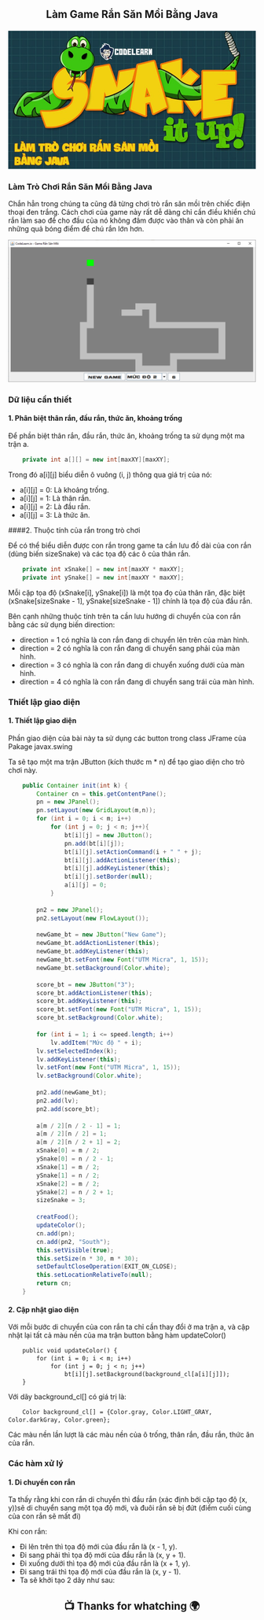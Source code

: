 ## <p align="center"> Làm Game Rắn Săn Mồi Bằng Java </p>
<p align="center"> <img src="https://github.com/zukahai/HaiZuka/blob/master/Images/SnakeGame/1.png" alt="Tieude" /> </p>

### Làm Trò Chơi Rắn Săn Mồi Bằng Java
Chắn hẳn trong chúng ta cũng đã từng chơi trò rắn săn mồi trên chiếc điện thoại đen trắng. Cách chơi của game này rất dễ dàng chỉ cần điều khiển chú rắn làm sao để cho đầu của nó không đâm được vào thân và còn phải ăn những quả bóng điểm để chú rắn lớn hơn.

<p align="center"> <img src="https://github.com/zukahai/HaiZuka/blob/master/Images/SnakeGame/2.png" alt="Snake" /> </p>

### Dữ liệu cần thiết

#### 1. Phân biệt thân rắn, đầu rắn, thức ăn, khoảng trống

Để phần biệt thân rắn, đầu rắn, thức ăn, khoảng trống ta sử dụng một ma trận a.
```Java
	private int a[][] = new int[maxXY][maxXY];
```
Trong đó a[i][j] biểu diễn ô vuông (i, j) thông qua giá trị của nó:

- a[i][j] = 0: Là khoảng trống.
- a[i][j] = 1: Là thân rắn.
- a[i][j] = 2: Là đầu rắn.
- a[i][j] = 3: Là thức ăn.

####2. Thuộc tính của rắn trong trò chơi

Để có thể biểu diễn được con rắn trong game ta cần lưu đồ dài của con rắn (dùng biến sizeSnake) và các tọa độ các ô của thân rắn.
```Java
	private int xSnake[] = new int[maxXY * maxXY];
	private int ySnake[] = new int[maxXY * maxXY];
 ```
 Mỗi cặp tọa độ (xSnake[i], ySnake[i]) là một tọa đọ của thân răn, đặc biệt (xSnake[sizeSnake - 1], ySnake[sizeSnake - 1]) chính là tọa độ của đầu rắn.

Bên cạnh những thuộc tính trên ta cần lưu hướng di chuyển của con rắn bằng các sử dụng biến direction:

- direction =  1 có nghĩa là con rắn đang di chuyển lên trên của màn hình.
- direction =  2 có nghĩa là con rắn đang di chuyển sang phải của màn hình.
- direction =  3 có nghĩa là con rắn đang di chuyển xuống dưới của màn hình.
- direction =  4 có nghĩa là con rắn đang di chuyển sang trái của màn hình.
 
### Thiết lập giao diện

#### 1. Thiết lập giao diện

Phần giao diện của bài này ta sử dụng các button trong class JFrame của Pakage javax.swing

Ta sẽ tạo một ma trận JButton (kích thước m * n) để tạo giao diện cho trò chơi này.
```Java
  	public Container init(int k) {
		Container cn = this.getContentPane();
		pn = new JPanel();
		pn.setLayout(new GridLayout(m,n));
		for (int i = 0; i < m; i++)
			for (int j = 0; j < n; j++){
				bt[i][j] = new JButton();
				pn.add(bt[i][j]);
				bt[i][j].setActionCommand(i + " " + j);
				bt[i][j].addActionListener(this);
				bt[i][j].addKeyListener(this);
				bt[i][j].setBorder(null);
				a[i][j] = 0;
			}
		
		pn2 = new JPanel();
		pn2.setLayout(new FlowLayout());
		
		newGame_bt = new JButton("New Game");
		newGame_bt.addActionListener(this);
		newGame_bt.addKeyListener(this);
		newGame_bt.setFont(new Font("UTM Micra", 1, 15));
		newGame_bt.setBackground(Color.white);
		
		score_bt = new JButton("3");
		score_bt.addActionListener(this);
		score_bt.addKeyListener(this);
		score_bt.setFont(new Font("UTM Micra", 1, 15));
		score_bt.setBackground(Color.white);
		
		for (int i = 1; i <= speed.length; i++)
			lv.addItem("Mức độ " + i);
		lv.setSelectedIndex(k);
		lv.addKeyListener(this);
		lv.setFont(new Font("UTM Micra", 1, 15));
		lv.setBackground(Color.white);
		
		pn2.add(newGame_bt);
		pn2.add(lv);
		pn2.add(score_bt);
		
		a[m / 2][n / 2 - 1] = 1;
		a[m / 2][n / 2] = 1;
		a[m / 2][n / 2 + 1] = 2;
		xSnake[0] = m / 2;
		ySnake[0] = n / 2 - 1;
		xSnake[1] = m / 2;
		ySnake[1] = n / 2;
		xSnake[2] = m / 2;
		ySnake[2] = n / 2 + 1;
		sizeSnake = 3;
		
		creatFood();
		updateColor();
		cn.add(pn);
		cn.add(pn2, "South");
		this.setVisible(true);
		this.setSize(n * 30, m * 30);
		setDefaultCloseOperation(EXIT_ON_CLOSE);
		this.setLocationRelativeTo(null);
		return cn;
	}
```

#### 2. Cập nhật giao diện

Với mỗi bước di chuyển của con rắn ta chỉ cần thay đổi ở ma trận a, và cập nhật lại tất cả màu nền của ma trận button bằng hàm updateColor()
```
	public void updateColor() {
		for (int i = 0; i < m; i++)
			for (int j = 0; j < n; j++)
				bt[i][j].setBackground(background_cl[a[i][j]]);
	}
```
Với dãy background_cl[] có giá trị là:
```
	Color background_cl[] = {Color.gray, Color.LIGHT_GRAY, Color.darkGray, Color.green};
```
Các màu nền lần lượt là các màu nền của ô trống, thân rắn, đầu rắn, thức ăn của rắn.

### Các hàm xử lý

#### 1. Di chuyển con rắn

Ta thấy rằng khi con rắn di chuyển thì đầu rắn (xác định bới cặp tạo độ (x, y))sẽ di chuyển sang một tọa độ mới, và đuôi rắn sẽ bị đứt (điểm cuối cùng của con rắn sẽ mất đi)

Khi con rắn:

- Đi lên trên thì tọa độ mới của đầu rắn là (x - 1, y).
- Đi sang phải thì tọa độ mới của đầu rắn là (x, y + 1).
- Đi xuống dưới thì tọa độ mới của đầu rắn là (x + 1, y).
- Đi sang trái thì tọa độ mới của đầu rắn là (x, y - 1).
- Ta sẽ khởi tạo 2 dãy như sau:
## <p align="center">  :tv: Thanks for whatching :earth_africa: </p>
